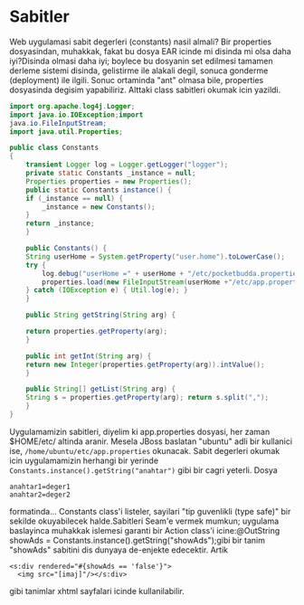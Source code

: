 # Sabitler

Web uygulamasi sabit degerleri (constants) nasil almali? Bir
properties dosyasindan, muhakkak, fakat bu dosya EAR icinde mi disinda
mi olsa daha iyi?Disinda olmasi daha iyi; boylece bu dosyanin set
edilmesi tamamen derleme sistemi disinda, gelistirme ile alakali
degil, sonuca gonderme (deployment) ile ilgili. Sonuc ortaminda "ant"
olmasa bile, properties dosyasinda degisim yapabiliriz. Alttaki class
sabitleri okumak icin yazildi.

```java
import org.apache.log4j.Logger;
import java.io.IOException;import
java.io.FileInputStream;
import java.util.Properties;

public class Constants
{
    transient Logger log = Logger.getLogger("logger");
    private static Constants _instance = null;
    Properties properties = new Properties();
    public static Constants instance() {
	if (_instance == null) {
	    _instance = new Constants();
	}
	return _instance;
    }

    public Constants() {
	String userHome = System.getProperty("user.home").toLowerCase();
	try {
	    log.debug("userHome =" + userHome + "/etc/pocketbudda.properties");
	    properties.load(new FileInputStream(userHome +"/etc/app.properties"));
	} catch (IOException e) { Util.log(e); }
    }

    public String getString(String arg) {

	return properties.getProperty(arg);
    }

    public int getInt(String arg) {
	return new Integer(properties.getProperty(arg)).intValue();
    }

    public String[] getList(String arg) {
	String s = properties.getProperty(arg); return s.split(",");
    }
}
```

Uygulamamizin sabitleri, diyelim ki app.properties dosyasi, her zaman
$HOME/etc/ altinda aranir. Mesela JBoss baslatan "ubuntu" adli bir
kullanici ise, `/home/ubuntu/etc/app.properties` okunacak. Sabit
degerleri okumak icin uygulamamizin herhangi bir yerinde
`Constants.instance().getString("anahtar")` gibi bir cagri
yeterli. Dosya

```
anahtar1=deger1
anahtar2=deger2
```

formatinda... Constants class'i listeler, sayilari "tip guvenlikli
(type safe)" bir sekilde okuyabilecek halde.Sabitleri Seam'e vermek
mumkun; uygulama baslayinca muhakkak islemesi garanti bir Action
class'i icine:@OutString showAds =
Constants.instance().getString("showAds");gibi bir tanim "showAds"
sabitini dis dunyaya de-enjekte edecektir. Artik

```
<s:div rendered="#{showAds == 'false'}">
  <img src="[imaj]"/></s:div>
```

gibi tanimlar xhtml sayfalari icinde kullanilabilir.





